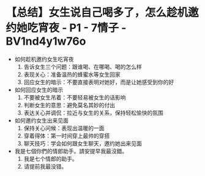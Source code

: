 # 【总结】女生说自己喝多了，怎么趁机邀约她吃宵夜 - P1 - 7情子 - BV1nd4y1w76o

-   如何趁机邀约女生吃宵夜
    1.  告诉女生三个问题：跟谁喝、在哪喝、喝的怎么样
    2.  表现关心：准备温热的蜂蜜水等女生回家
    3.  回应女生的暗示：不要直接表明对她好，而是让她感受到你的好
-   如何回应女生的暗示
    1.  不要被女生吊着：不要轻易被女生的话影响
    2.  判断女生的意思：避免莫名其妙的付出
    3.  表达关心并调侃：拉近与女生的关系，保持轻松愉快的氛围
-   如何邀约女生出来见面
    1.  保持关心问候：表现出温暖的一面
    2.  穿着得体：第一时间穿上最帅的穿搭
    3.  聊天技巧：学会如何跟女生聊天，邀约她出来见面
-   我是七個你們的情郎助手。請安提早我最沒錯。
    1.  我是七个情郎的助手。
    2.  请提前我最没错。